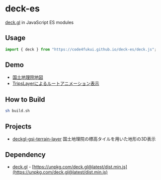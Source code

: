 # deck-es

[deck.gl](https://deck.gl/) in JavaScript ES modules

## Usage

```JavaScript
import { deck } from "https://code4fukui.github.io/deck-es/deck.js";
```

## Demo

- [国土地理院地図](https://code4fukui.github.io/deck-es/examples/)
- [TripsLayerによるルートアニメーション表示](https://code4fukui.github.io/deck-es/examples/trips.html)

## How to Build

```bash
sh build.sh
```

## Projects

- [deckgl-gsi-terrain-layer](https://github.com/code4fukui/deckgl-gsi-terrain-layer) 国土地理院の標高タイルを用いた地形の3D表示

## Dependency

- [deck.gl](https://deck.gl/) - [https://unpkg.com/deck.gl@latest/dist.min.js](https://unpkg.com/deck.gl@latest/dist.min.js)
